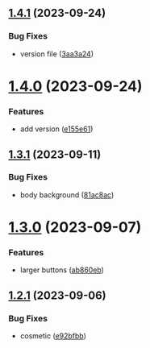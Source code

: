 ## [1.4.1](https://github.com/petermihailov/metronome/compare/v1.4.0...v1.4.1) (2023-09-24)


### Bug Fixes

* version file ([3aa3a24](https://github.com/petermihailov/metronome/commit/3aa3a249c1282f1c2ce34cb777fa5ff87698aab3))



# [1.4.0](https://github.com/petermihailov/metronome/compare/v1.3.1...v1.4.0) (2023-09-24)


### Features

* add version ([e155e61](https://github.com/petermihailov/metronome/commit/e155e6147df69d0c60bfa6493b62b57300090247))



## [1.3.1](https://github.com/petermihailov/metronome/compare/v1.3.0...v1.3.1) (2023-09-11)


### Bug Fixes

* body background ([81ac8ac](https://github.com/petermihailov/metronome/commit/81ac8acf1bfde544ce0333fa6a0b049ea297625c))



# [1.3.0](https://github.com/petermihailov/metronome/compare/v1.2.1...v1.3.0) (2023-09-07)


### Features

* larger buttons ([ab860eb](https://github.com/petermihailov/metronome/commit/ab860eb9c01483442a0da0b2f9d29fdf2008e1b4))



## [1.2.1](https://github.com/petermihailov/metronome/compare/v1.2.0...v1.2.1) (2023-09-06)


### Bug Fixes

* cosmetic ([e92bfbb](https://github.com/petermihailov/metronome/commit/e92bfbb30184be8c8caf6cea8bee3f97a389ea02))



